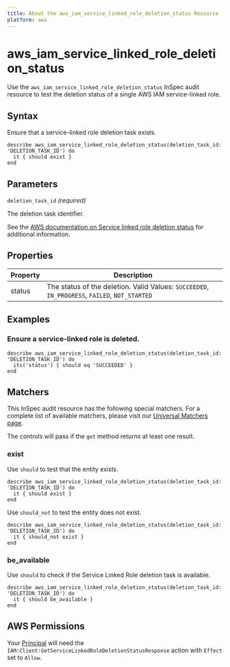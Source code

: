 ```yaml
---
title: About the aws_iam_service_linked_role_deletion_status Resource
platform: aws
---
```


# aws\_iam\_service\_linked\_role\_deletion\_status

Use the `aws_iam_service_linked_role_deletion_status` InSpec audit resource to test the deletion status of a single AWS IAM service-linked role.

## Syntax

Ensure that a service-linked role deletion task exists.

    describe aws_iam_service_linked_role_deletion_status(deletion_task_id: 'DELETION_TASK_ID') do
      it { should exist }
    end

## Parameters

`deletion_task_id` _(required)_

The deletion task identifier.

See the [AWS documentation on Service linked role deletion status](https://docs.aws.amazon.com/AWSCloudFormation/latest/UserGuide/aws-resource-iam-servicelinkedrole.html) for additional information.

## Properties

| Property | Description|
| --- | --- |
| status | The status of the deletion. Valid Values: `SUCCEEDED`, `IN_PROGRESS`, `FAILED`, `NOT_STARTED` |

## Examples

### Ensure a service-linked role is deleted.

    describe aws_iam_service_linked_role_deletion_status(deletion_task_id: 'DELETION_TASK_ID') do
      its('status') { should eq 'SUCCEEDED' }
    end

## Matchers

This InSpec audit resource has the following special matchers. For a complete list of available matchers, please visit our [Universal Matchers page](https://www.inspec.io/docs/reference/matchers/).

The controls will pass if the `get` method returns at least one result.

### exist

Use `should` to test that the entity exists.

    describe aws_iam_service_linked_role_deletion_status(deletion_task_id: 'DELETION_TASK_ID') do
      it { should exist }
    end

Use `should_not` to test the entity does not exist.

    describe aws_iam_service_linked_role_deletion_status(deletion_task_id: 'DELETION_TASK_ID') do
      it { should_not exist }
    end

### be_available

Use `should` to check if the Service Linked Role deletion task is available.

    describe aws_iam_service_linked_role_deletion_status(deletion_task_id: 'DELETION_TASK_ID') do
      it { should be_available }
    end

## AWS Permissions

Your [Principal](https://docs.aws.amazon.com/IAM/latest/UserGuide/intro-structure.html#intro-structure-principal) will need the `IAM:Client:GetServiceLinkedRoleDeletionStatusResponse` action with `Effect` set to `Allow`.
